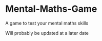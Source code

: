 # Mental-Maths-Game
A game to test your mental maths skills

Will probably be updated at a later date
